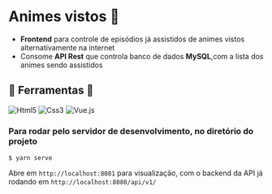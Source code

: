 # Animes vistos 🎎

- __Frontend__ para controle de episódios já assistidos de animes vistos alternativamente na internet   
- Consome __API Rest__ que controla banco de dados __MySQL__,com a lista dos animes sendo assistidos 

## :hammer: Ferramentas :wrench:

![Html5](https://img.shields.io/badge/HTML5-E34F26?style=for-the-badge&logo=html5&logoColor=white)
![Css3](https://img.shields.io/badge/CSS3-1572B6?style=for-the-badge&logo=css3&logoColor=white)
![Vue.js](https://img.shields.io/badge/vuejs-%2335495e.svg?style=for-the-badge&logo=vuedotjs&logoColor=%234FC08D)


### Para rodar pelo servidor de desenvolvimento, no diretório do projeto

```$ yarn serve```   

Abre em `http://localhost:8081` para visualização, com o backend da API já rodando em `http://localhost:8080/api/v1/`
